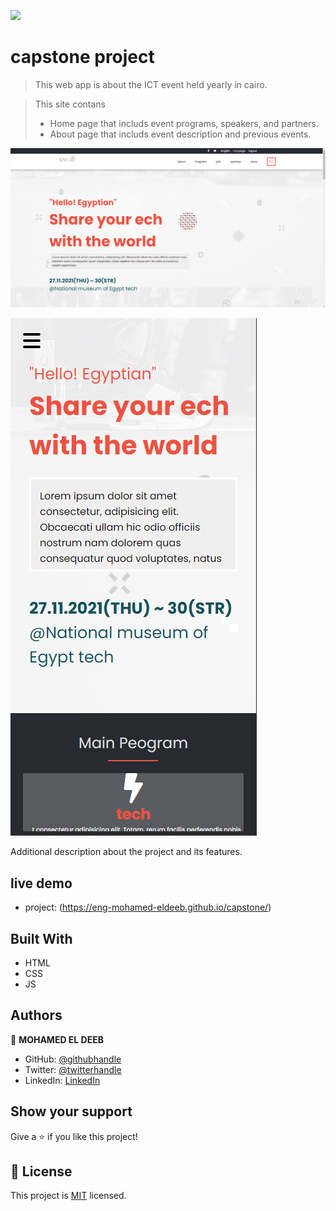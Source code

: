![](https://img.shields.io/badge/Microverse-blueviolet)

# capstone project


> This web app is about the ICT event held yearly in cairo.

> This site contans
>- Home page that includs event programs, speakers, and partners.
>- About page that includs event description and previous events.

![screenshot](./imgs/screen1.png)

![screenshot](./imgs/screen2.png)

Additional description about the project and its features.

## live demo

- project: (https://eng-mohamed-eldeeb.github.io/capstone/)

## Built With

- HTML
- CSS
- JS

## Authors

👤 **MOHAMED EL DEEB**

- GitHub: [@githubhandle](https://github.com/eng-mohamed-eldeeb)
- Twitter: [@twitterhandle](https://https://twitter.com/eldeeb_3o)
- LinkedIn: [LinkedIn](https://https://www.linkedin.com/in/mohamed-eldeeb-a69022206/)

## Show your support

Give a ⭐️ if you like this project!

## 📝 License

This project is [MIT](./MIT.md) licensed.
